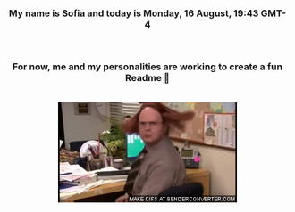 


<div align="center">
<h3 >My name is Sofia and today is Monday, 16 August, 19:43 GMT-4</h3><br>
<h3 >For now, me and my personalities are working to create a fun Readme 👋
</h3><br>
<img src='img/dwight.gif' alt='working...'/>
</div>
